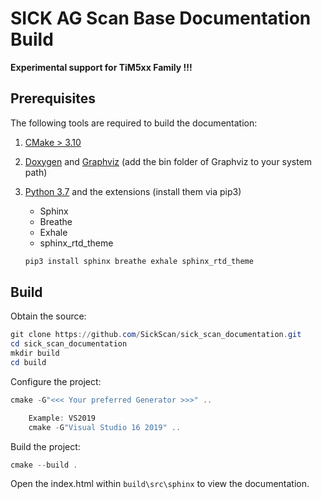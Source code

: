 # SICK AG Scan Base Documentation Build

**Experimental support for TiM5xx Family !!!**

## Prerequisites

The following tools are required to build the documentation:
1. [CMake > 3.10](https://cmake.org/download/)
2. [Doxygen](http://www.doxygen.nl/download.html) and [Graphviz](https://graphviz.gitlab.io/download/) (add the bin folder of Graphviz to your system path)
3. [Python 3.7](https://www.python.org/downloads) and the extensions (install them via pip3)
    * Sphinx
    * Breathe
    * Exhale
    * sphinx_rtd_theme

    ```powershell
    pip3 install sphinx breathe exhale sphinx_rtd_theme
    ```

## Build

Obtain the source:
```powershell
git clone https://github.com/SickScan/sick_scan_documentation.git
cd sick_scan_documentation
mkdir build
cd build
```
Configure the project:
```powershell
cmake -G"<<< Your preferred Generator >>>" ..

    Example: VS2019
    cmake -G"Visual Studio 16 2019" ..
```
Build the project:
```powershell
cmake --build .
```

Open the index.html within ``build\src\sphinx`` to view the documentation.
